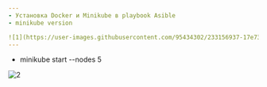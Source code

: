 ```yaml
---
- Установка Docker и Minikube в playbook Asible
- minikube version

![1](https://user-images.githubusercontent.com/95434302/233156937-17e731c3-b92e-4c72-bc41-66c46b5c3695.png)
---
```

- minikube start --nodes 5

![2](https://user-images.githubusercontent.com/95434302/233157368-41ce6b70-7820-4136-9903-84d92e13b837.png)
